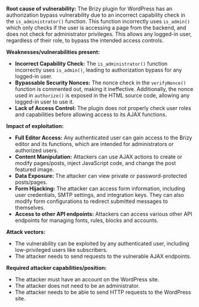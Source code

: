 **Root cause of vulnerability:**
The Brizy plugin for WordPress has an authorization bypass vulnerability due to an incorrect capability check in the `is_administrator()` function. This function incorrectly uses `is_admin()` which only checks if the user is accessing a page from the backend, and does not check for administrator privileges. This allows any logged-in user, regardless of their role, to bypass the intended access controls.

**Weaknesses/vulnerabilities present:**
*   **Incorrect Capability Check:** The `is_administrator()` function incorrectly uses `is_admin()`, leading to authorization bypass for any logged-in user.
*   **Bypassable Security Nonces:** The nonce check in the `verifyNonce()` function is commented out, making it ineffective. Additionally, the nonce used in `authorize()` is exposed in the HTML source code, allowing any logged-in user to use it.
*   **Lack of Access Control:** The plugin does not properly check user roles and capabilities before allowing access to its AJAX functions.

**Impact of exploitation:**
*   **Full Editor Access:** Any authenticated user can gain access to the Brizy editor and its functions, which are intended for administrators or authorized users.
*   **Content Manipulation:** Attackers can use AJAX actions to create or modify pages/posts, inject JavaScript code, and change the post featured image.
*   **Data Exposure:** The attacker can view private or password-protected posts/pages.
*   **Form Hijacking:** The attacker can access form information, including user credentials, SMTP settings, and integration keys. They can also modify form configurations to redirect submitted messages to themselves.
*   **Access to other API endpoints:** Attackers can access various other API endpoints for managing fonts, rules, blocks and accounts.

**Attack vectors:**
*   The vulnerability can be exploited by any authenticated user, including low-privileged users like subscribers.
*   The attacker needs to send requests to the vulnerable AJAX endpoints.

**Required attacker capabilities/position:**
*   The attacker must have an account on the WordPress site.
*   The attacker does not need to be an administrator.
*   The attacker needs to be able to send HTTP requests to the WordPress site.